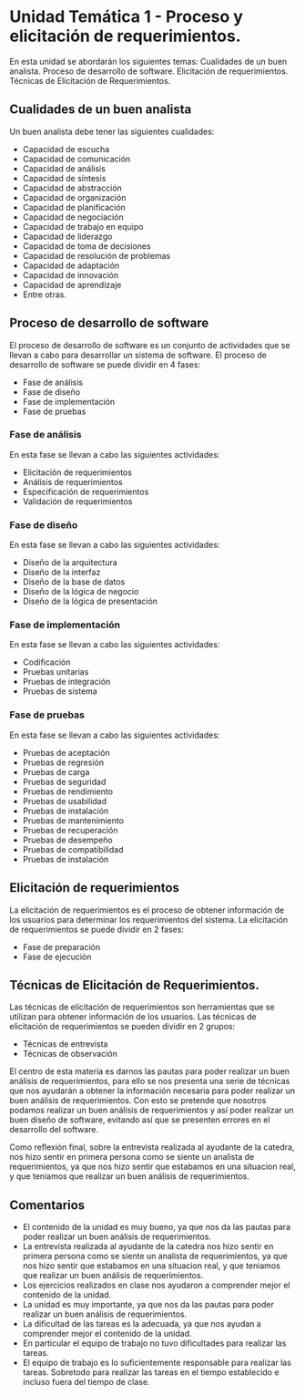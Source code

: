# Unidad Temática 1 - Proceso y elicitación de requerimientos.

En esta unidad se abordarán los siguientes temas:
Cualidades de un buen analista.
Proceso de desarrollo de software.
Elicitación de requerimientos.
Técnicas de Elicitación de Requerimientos.

## Cualidades de un buen analista
Un buen analista debe tener las siguientes cualidades:
* Capacidad de escucha
* Capacidad de comunicación
* Capacidad de análisis
* Capacidad de síntesis
* Capacidad de abstracción
* Capacidad de organización
* Capacidad de planificación
* Capacidad de negociación
* Capacidad de trabajo en equipo
* Capacidad de liderazgo
* Capacidad de toma de decisiones
* Capacidad de resolución de problemas
* Capacidad de adaptación
* Capacidad de innovación
* Capacidad de aprendizaje
* Entre otras.

## Proceso de desarrollo de software
El proceso de desarrollo de software es un conjunto de actividades que se llevan a cabo para desarrollar un sistema de software. El proceso de desarrollo de software se puede dividir en 4 fases:
* Fase de análisis
* Fase de diseño
* Fase de implementación
* Fase de pruebas

### Fase de análisis
En esta fase se llevan a cabo las siguientes actividades:
* Elicitación de requerimientos
* Análisis de requerimientos
* Especificación de requerimientos
* Validación de requerimientos

### Fase de diseño
En esta fase se llevan a cabo las siguientes actividades:
* Diseño de la arquitectura
* Diseño de la interfaz
* Diseño de la base de datos
* Diseño de la lógica de negocio
* Diseño de la lógica de presentación

### Fase de implementación
En esta fase se llevan a cabo las siguientes actividades:
* Codificación
* Pruebas unitarias
* Pruebas de integración
* Pruebas de sistema

### Fase de pruebas
En esta fase se llevan a cabo las siguientes actividades:
* Pruebas de aceptación
* Pruebas de regresión
* Pruebas de carga
* Pruebas de seguridad
* Pruebas de rendimiento
* Pruebas de usabilidad
* Pruebas de instalación
* Pruebas de mantenimiento
* Pruebas de recuperación
* Pruebas de desempeño
* Pruebas de compatibilidad
* Pruebas de instalación

## Elicitación de requerimientos
La elicitación de requerimientos es el proceso de obtener información de los usuarios para determinar los requerimientos del sistema. La elicitación de requerimientos se puede dividir en 2 fases:
* Fase de preparación
* Fase de ejecución

## Técnicas de Elicitación de Requerimientos.
Las técnicas de elicitación de requerimientos son herramientas que se utilizan para obtener información de los usuarios. Las técnicas de elicitación de requerimientos se pueden dividir en 2 grupos:
* Técnicas de entrevista
* Técnicas de observación

El centro de esta materia es darnos las pautas para poder realizar un buen análisis de requerimientos, para ello se nos presenta una serie de técnicas que nos ayudarán a obtener la información necesaria para poder realizar un buen análisis de requerimientos. 
Con esto se pretende que nosotros podamos realizar un buen análisis de requerimientos y así poder realizar un buen diseño de software, evitando así que se presenten errores en el desarrollo del software.

Como reflexión final, sobre la entrevista realizada al ayudante de la catedra, nos hizo sentir en primera persona como se siente un analista de requerimientos, ya que nos hizo sentir que estabamos en una situacion real, y que teniamos que realizar un buen análisis de requerimientos. 

## Comentarios
* El contenido de la unidad es muy bueno, ya que nos da las pautas para poder realizar un buen análisis de requerimientos.
* La entrevista realizada al ayudante de la catedra nos hizo sentir en primera persona como se siente un analista de requerimientos, ya que nos hizo sentir que estabamos en una situacion real, y que teniamos que realizar un buen análisis de requerimientos.
* Los ejercicios realizados en clase nos ayudaron a comprender mejor el contenido de la unidad.
* La unidad es muy importante, ya que nos da las pautas para poder realizar un buen análisis de requerimientos.
* La dificultad de las tareas es la adecuada, ya que nos ayudan a comprender mejor el contenido de la unidad.
* En particular el equipo de trabajo no tuvo dificultades para realizar las tareas.
* El equipo de trabajo es lo suficientemente responsable para realizar las tareas. Sobretodo para realizar las tareas en el tiempo establecido e incluso fuera del tiempo de clase.

